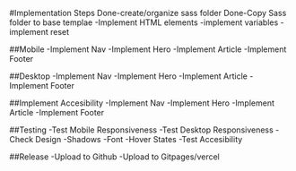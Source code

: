 #Implementation Steps
Done-create/organize sass folder
Done-Copy Sass folder to base templae
-Implement HTML elements
-implement variables
-implement reset

##Mobile
-Implement Nav
-Implement Hero
-Implement Article
-Implement Footer

##Desktop
-Implement Nav
-Implement Hero
-Implement Article
-Implement Footer

##Implement Accesibility
-Implement Nav
-Implement Hero
-Implement Article
-Implement Footer


##Testing
-Test Mobile Responsiveness
-Test Desktop Responsiveness
-Check Design
  -Shadows
  -Font
  -Hover States
-Test Accesibility

##Release
  -Upload to Github
  -Upload to Gitpages/vercel

